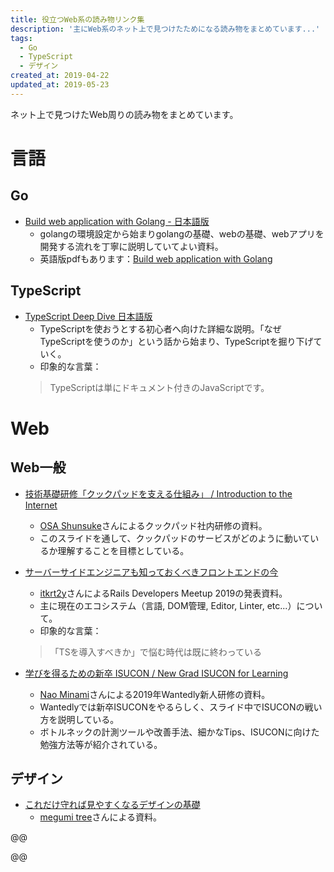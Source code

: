 ```yaml
---
title: 役立つWeb系の読み物リンク集
description: '主にWeb系のネット上で見つけたためになる読み物をまとめています...'
tags:
  - Go
  - TypeScript
  - デザイン
created_at: 2019-04-22
updated_at: 2019-05-23
---
```


ネット上で見つけたWeb周りの読み物をまとめています。

# 言語

## Go
- [Build web application with Golang - 日本語版](https://astaxie.gitbooks.io/build-web-application-with-golang/ja/)
  - golangの環境設定から始まりgolangの基礎、webの基礎、webアプリを開発する流れを丁寧に説明していてよい資料。
  - 英語版pdfもあります：[Build web application with Golang](https://www.programmer-books.com/wp-content/uploads/2018/08/build-web-application-with-golang-en.pdf)

## TypeScript
- [TypeScript Deep Dive 日本語版](https://typescript-jp.gitbook.io/deep-dive/)
  - TypeScriptを使おうとする初心者へ向けた詳細な説明。「なぜTypeScriptを使うのか」という話から始まり、TypeScriptを掘り下げていく。
  - 印象的な言葉：
  > TypeScriptは単にドキュメント付きのJavaScriptです。


# Web
## Web一般
- [技術基礎研修「クックパッドを支える仕組み」 / Introduction to the Internet](https://speakerdeck.com/osa/introduction-to-the-internet)
  - [OSA Shunsuke](https://speakerdeck.com/osa)さんによるクックパッド社内研修の資料。
  - このスライドを通して、クックパッドのサービスがどのように動いているか理解することを目標としている。

- [サーバーサイドエンジニアも知っておくべきフロントエンドの今](https://speakerdeck.com/itkrt2y/sabasaidoenziniamozhi-tuteokubekihurontoendofalsejin)
  - [itkrt2y](https://speakerdeck.com/itkrt2y)さんによるRails Developers Meetup 2019の発表資料。
  - 主に現在のエコシステム（言語, DOM管理, Editor, Linter, etc...）について。
  - 印象的な言葉：
  > 「TSを導入すべきか」で悩む時代は既に終わっている

- [学びを得るための新卒 ISUCON / New Grad ISUCON for Learning](https://speakerdeck.com/south37/new-grad-isucon-for-learning)
  - [Nao Minami](https://speakerdeck.com/south37)さんによる2019年Wantedly新人研修の資料。
  - Wantedlyでは新卒ISUCONをやるらしく、スライド中でISUCONの戦い方を説明している。
  - ボトルネックの計測ツールや改善手法、細かなTips、ISUCONに向けた勉強方法等が紹介されている。

## デザイン
- [これだけ守れば見やすくなるデザインの基礎](https://speakerdeck.com/kinakobooster/koredakeshou-rebajian-yasukunarudezainfalseji-chu)
  - [megumi tree](https://speakerdeck.com/kinakobooster)さんによる資料。

@@
<script async class="speakerdeck-embed" data-id="c730edb9070f474caf0f08ca47e15f96" data-ratio="1.77777777777778" src="//speakerdeck.com/assets/embed.js"></script>
@@
